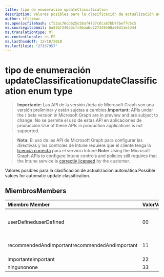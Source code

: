 ```yaml
---
title: tipo de enumeración updateClassification
description: Valores posibles para la clasificación de actualización automática.
author: tfitzmac
ms.openlocfilehash: cf52ac76cb625d38af4737c0ca87bb47beffd6c5
ms.sourcegitcommit: 6a82bf240a3cfc0baabd227349e08a08311e3d44
ms.translationtype: MT
ms.contentlocale: es-ES
ms.lasthandoff: 12/18/2018
ms.locfileid: "27337957"
---
```

# <a name="updateclassification-enum-type"></a><span data-ttu-id="421e4-103">tipo de enumeración updateClassification</span><span class="sxs-lookup"><span data-stu-id="421e4-103">updateClassification enum type</span></span>

> <span data-ttu-id="421e4-104">**Importante:** Las API de la versión /beta de Microsoft Graph son una versión preliminar y están sujetas a cambios.</span><span class="sxs-lookup"><span data-stu-id="421e4-104">**Important:** APIs under the / beta version in Microsoft Graph are in preview and are subject to change.</span></span> <span data-ttu-id="421e4-105">No se permite el uso de estas API en aplicaciones de producción.</span><span class="sxs-lookup"><span data-stu-id="421e4-105">Use of these APIs in production applications is not supported.</span></span>

> <span data-ttu-id="421e4-106">**Nota:** El uso de las API de Microsoft Graph para configurar las directivas y los controles de Intune requiere que el cliente tenga la [licencia correcta](https://go.microsoft.com/fwlink/?linkid=839381) para el servicio Intune.</span><span class="sxs-lookup"><span data-stu-id="421e4-106">**Note:** Using the Microsoft Graph APIs to configure Intune controls and policies still requires that the Intune service is [correctly licensed](https://go.microsoft.com/fwlink/?linkid=839381) by the customer.</span></span>

<span data-ttu-id="421e4-107">Valores posibles para la clasificación de actualización automática.</span><span class="sxs-lookup"><span data-stu-id="421e4-107">Possible values for automatic update classification.</span></span>
## <a name="members"></a><span data-ttu-id="421e4-108">Miembros</span><span class="sxs-lookup"><span data-stu-id="421e4-108">Members</span></span>
|<span data-ttu-id="421e4-109">Miembro	</span><span class="sxs-lookup"><span data-stu-id="421e4-109">Member</span></span>|<span data-ttu-id="421e4-110">Valor</span><span class="sxs-lookup"><span data-stu-id="421e4-110">Value</span></span>|<span data-ttu-id="421e4-111">Descripción</span><span class="sxs-lookup"><span data-stu-id="421e4-111">Description</span></span>|
|:---|:---|:---|
|<span data-ttu-id="421e4-112">userDefined</span><span class="sxs-lookup"><span data-stu-id="421e4-112">userDefined</span></span>|<span data-ttu-id="421e4-113">0</span><span class="sxs-lookup"><span data-stu-id="421e4-113">0</span></span>|<span data-ttu-id="421e4-114">Definido por el usuario, valor predeterminado, sin intención.</span><span class="sxs-lookup"><span data-stu-id="421e4-114">User Defined, default value, no intent.</span></span>|
|<span data-ttu-id="421e4-115">recommendedAndImportant</span><span class="sxs-lookup"><span data-stu-id="421e4-115">recommendedAndImportant</span></span>|<span data-ttu-id="421e4-116">1</span><span class="sxs-lookup"><span data-stu-id="421e4-116">1</span></span>|<span data-ttu-id="421e4-117">Recomendadas e importantes.</span><span class="sxs-lookup"><span data-stu-id="421e4-117">Recommended and important.</span></span>|
|<span data-ttu-id="421e4-118">importante</span><span class="sxs-lookup"><span data-stu-id="421e4-118">important</span></span>|<span data-ttu-id="421e4-119">2</span><span class="sxs-lookup"><span data-stu-id="421e4-119">2</span></span>|<span data-ttu-id="421e4-120">Importante.</span><span class="sxs-lookup"><span data-stu-id="421e4-120">Important.</span></span>|
|<span data-ttu-id="421e4-121">ninguno</span><span class="sxs-lookup"><span data-stu-id="421e4-121">none</span></span>|<span data-ttu-id="421e4-122">3</span><span class="sxs-lookup"><span data-stu-id="421e4-122">3</span></span>|<span data-ttu-id="421e4-123">Ninguno.</span><span class="sxs-lookup"><span data-stu-id="421e4-123">None.</span></span>|





